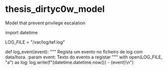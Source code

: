 # thesis_dirtyc0w_model
Model that prevent privilege escalation


import datetime

LOG_FILE = "/var/log/tef.log"

def log_event(event):
    """
    Regista um evento no ficheiro de log com data/hora.
    :param event: Texto do evento a registar
    """
    with open(LOG_FILE, "a") as log:
        log.write(f"{datetime.datetime.now()} - {event}\n")
